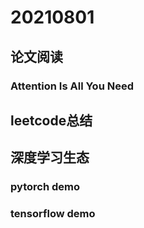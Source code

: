 # 20210801

## 论文阅读

### Attention Is All You Need


## leetcode总结


## 深度学习生态

### pytorch demo

### tensorflow demo

